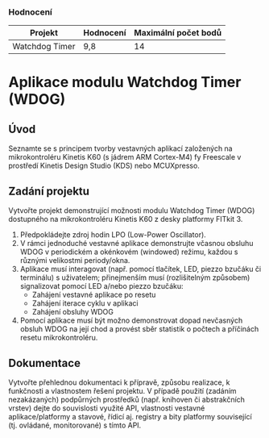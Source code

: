 ### Hodnocení

| Projekt  | Hodnocení | Maximální počet bodů |
|----|------|----------------|
| Watchdog Timer  | 9,8 | 14            |


# Aplikace modulu Watchdog Timer (WDOG)

## Úvod
Seznamte se s principem tvorby vestavných aplikací založených na mikrokontroléru Kinetis K60 (s jádrem ARM Cortex-M4) fy Freescale v prostředí Kinetis Design Studio (KDS) nebo MCUXpresso.

## Zadání projektu
Vytvořte projekt demonstrující možnosti modulu Watchdog Timer (WDOG) dostupného na mikrokontroléru Kinetis K60 z desky platformy FITkit 3.

1. Předpokládejte zdroj hodin LPO (Low-Power Oscillator).
2. V rámci jednoduché vestavné aplikace demonstrujte včasnou obsluhu WDOG v periodickém a okénkovém (windowed) režimu, každou s různými velikostmi periody/okna.
3. Aplikace musí interagovat (např. pomocí tlačítek, LED, piezzo bzučáku či terminálu) s uživatelem; přinejmenším musí (rozlišitelným způsobem) signalizovat pomocí LED a/nebo piezzo bzučáku:
    - Zahájení vestavné aplikace po resetu
    - Zahájení iterace cyklu v aplikaci
    - Zahájení obsluhy WDOG
4. Pomocí aplikace musí být možno demonstrovat dopad nevčasných obsluh WDOG na její chod a provést sběr statistik o počtech a příčinách resetu mikrokontroléru.

## Dokumentace
Vytvořte přehlednou dokumentaci k přípravě, způsobu realizace, k funkčnosti a vlastnostem řešení projektu. V případě použití (zadáním nezakázaných) podpůrných prostředků (např. knihoven či abstrakčních vrstev) dejte do souvislosti využité API, vlastnosti vestavné aplikace/platformy a stavové, řídicí aj. registry a bity platformy související (tj. ovládané, monitorované) s tímto API.
